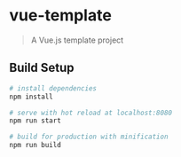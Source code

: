 # vue-template

> A Vue.js template project

## Build Setup

``` bash
# install dependencies
npm install

# serve with hot reload at localhost:8080
npm run start

# build for production with minification
npm run build
```
